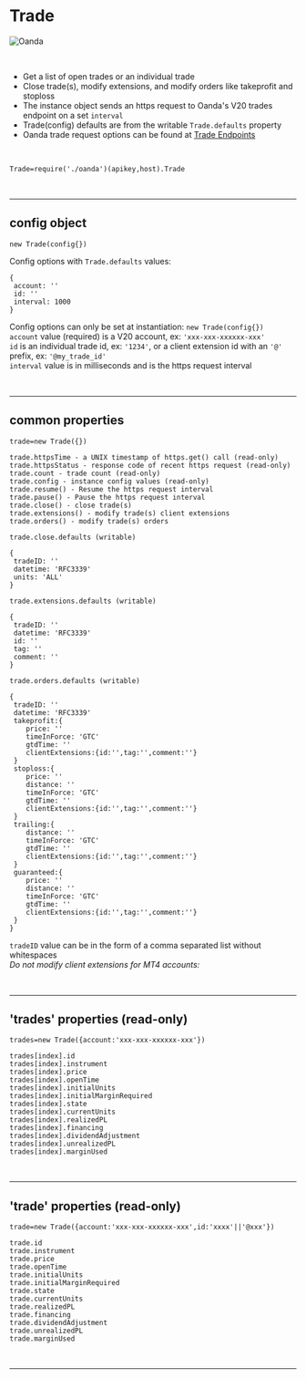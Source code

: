 # **Trade** 

![Oanda](https://img.shields.io/badge/oanda%20api-v20-blue)

<br/>

- Get a list of open trades or an individual trade
- Close trade(s), modify extensions, and modify orders like takeprofit and stoploss
- The instance object sends an https request to Oanda's V20 trades endpoint on a set `interval`
- Trade(config) defaults are from the writable `Trade.defaults` property
- Oanda trade request options can be found at [Trade Endpoints](https://developer.oanda.com/rest-live-v20/trade-ep/)

<br/>

`Trade=require('./oanda')(apikey,host).Trade`<br/>

<br/>

---

config object 
-

`new Trade(config{})`<br/>

Config options with `Trade.defaults` values:<br/>

```
{
 account: ''
 id: ''
 interval: 1000
}
```

Config options can only be set at instantiation: `new Trade(config{})`<br/>
`account` value (required) is a V20 account, ex: `'xxx-xxx-xxxxxx-xxx'`<br/>
`id` is an individual trade id, ex: `'1234'`, or a client extension id with an `'@'` prefix, ex: `'@my_trade_id'`<br/>
`interval` value is in milliseconds and is the https request interval<br/>

<br/>

---

common properties
-

```
trade=new Trade({})

trade.httpsTime - a UNIX timestamp of https.get() call (read-only)
trade.httpsStatus - response code of recent https request (read-only)
trade.count - trade count (read-only)
trade.config - instance config values (read-only)
trade.resume() - Resume the https request interval
trade.pause() - Pause the https request interval
trade.close() - close trade(s)
trade.extensions() - modify trade(s) client extensions
trade.orders() - modify trade(s) orders
```
```
trade.close.defaults (writable)

{
 tradeID: ''
 datetime: 'RFC3339'
 units: 'ALL'
}
```
```
trade.extensions.defaults (writable)

{
 tradeID: ''
 datetime: 'RFC3339'
 id: ''
 tag: ''
 comment: ''
}
```
```
trade.orders.defaults (writable)

{
 tradeID: ''
 datetime: 'RFC3339'
 takeprofit:{
    price: ''
    timeInForce: 'GTC'
    gtdTime: ''
    clientExtensions:{id:'',tag:'',comment:''}
 }
 stoploss:{
    price: ''
    distance: ''
    timeInForce: 'GTC'
    gtdTime: ''
    clientExtensions:{id:'',tag:'',comment:''}
 }
 trailing:{
    distance: ''
    timeInForce: 'GTC'
    gtdTime: ''
    clientExtensions:{id:'',tag:'',comment:''}
 }
 guaranteed:{
    price: ''
    distance: ''
    timeInForce: 'GTC'
    gtdTime: ''
    clientExtensions:{id:'',tag:'',comment:''}
 }
}
```

`tradeID` value can be in the form of a comma separated list without whitespaces</br>
*Do not modify client extensions for MT4 accounts:*</br>

<br/>

---

'trades' properties (read-only)
-

```
trades=new Trade({account:'xxx-xxx-xxxxxx-xxx'})

trades[index].id
trades[index].instrument
trades[index].price
trades[index].openTime
trades[index].initialUnits
trades[index].initialMarginRequired
trades[index].state
trades[index].currentUnits
trades[index].realizedPL
trades[index].financing
trades[index].dividendAdjustment
trades[index].unrealizedPL
trades[index].marginUsed
```

<br/>

---

'trade' properties (read-only)
-

```
trade=new Trade({account:'xxx-xxx-xxxxxx-xxx',id:'xxxx'||'@xxx'})

trade.id
trade.instrument
trade.price
trade.openTime
trade.initialUnits
trade.initialMarginRequired
trade.state
trade.currentUnits
trade.realizedPL
trade.financing
trade.dividendAdjustment
trade.unrealizedPL
trade.marginUsed
```

<br/>


---